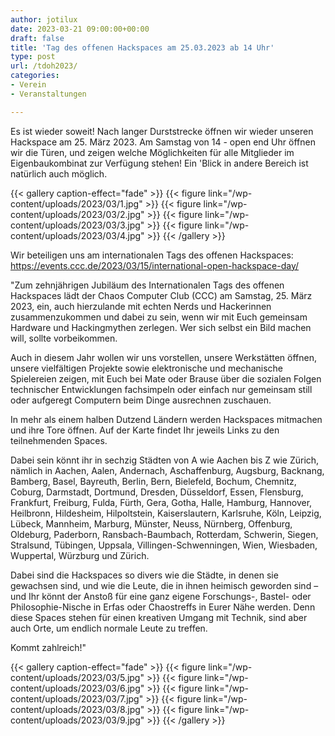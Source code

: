 ```yaml
---
author: jotilux
date: 2023-03-21 09:00:00+00:00
draft: false
title: 'Tag des offenen Hackspaces am 25.03.2023 ab 14 Uhr'
type: post
url: /tdoh2023/
categories:
- Verein
- Veranstaltungen

---
```


Es ist wieder soweit! Nach langer Durststrecke öffnen wir wieder unseren Hackspace am 25. März 2023. Am Samstag von 14 - open end Uhr öffnen wir die Türen, und zeigen welche Möglichkeiten 
für alle Mitglieder im Eigenbaukombinat zur Verfügung stehen! Ein 'Blick in andere Bereich ist natürlich auch möglich.

<!-- more -->

{{< gallery caption-effect="fade" >}}
{{< figure link="/wp-content/uploads/2023/03/1.jpg" >}}
{{< figure link="/wp-content/uploads/2023/03/2.jpg" >}}
{{< figure link="/wp-content/uploads/2023/03/3.jpg" >}}
{{< figure link="/wp-content/uploads/2023/03/4.jpg" >}}
{{< /gallery >}}


Wir beteiligen uns am internationalen Tags des offenen Hackspaces: https://events.ccc.de/2023/03/15/international-open-hackspace-day/

"Zum zehnjährigen Jubiläum des Internationalen Tags des offenen Hackspaces lädt der Chaos Computer Club (CCC) am Samstag, 25. März 2023, ein, auch hierzulande mit echten Nerds und Hackerinnen zusammenzukommen und dabei zu sein, wenn wir mit Euch gemeinsam Hardware und Hackingmythen zerlegen. Wer sich selbst ein Bild machen will, sollte vorbeikommen.

Auch in diesem Jahr wollen wir uns vorstellen, unsere Werkstätten öffnen, unsere vielfältigen Projekte sowie elektronische und mechanische Spielereien zeigen, mit Euch bei Mate oder Brause über die sozialen Folgen technischer Entwicklungen fachsimpeln oder einfach nur gemeinsam still oder aufgeregt Computern beim Dinge ausrechnen zuschauen.

In mehr als einem halben Dutzend Ländern werden Hackspaces mitmachen und ihre Tore öffnen. Auf der Karte findet Ihr jeweils Links zu den teilnehmenden Spaces.

Dabei sein könnt ihr in sechzig Städten von A wie Aachen bis Z wie Zürich, nämlich in Aachen, Aalen, Andernach, Aschaffenburg, Augsburg, Backnang, Bamberg, Basel, Bayreuth, Berlin, Bern, Bielefeld, Bochum, Chemnitz, Coburg, Darmstadt, Dortmund, Dresden, Düsseldorf, Essen, Flensburg, Frankfurt, Freiburg, Fulda, Fürth, Gera, Gotha, Halle, Hamburg, Hannover, Heilbronn, Hildesheim, Hilpoltstein, Kaiserslautern, Karlsruhe, Köln, Leipzig, Lübeck, Mannheim, Marburg, Münster, Neuss, Nürnberg, Offenburg, Oldeburg, Paderborn, Ransbach-Baumbach, Rotterdam, Schwerin, Siegen, Stralsund, Tübingen, Uppsala, Villingen-Schwenningen, Wien, Wiesbaden, Wuppertal, Würzburg und Zürich.

Dabei sind die Hackspaces so divers wie die Städte, in denen sie gewachsen sind, und wie die Leute, die in ihnen heimisch geworden sind – und Ihr könnt der Anstoß für eine ganz eigene Forschungs-, Bastel- oder Philosophie-Nische in Erfas oder Chaostreffs in Eurer Nähe werden. Denn diese Spaces stehen für einen kreativen Umgang mit Technik, sind aber auch Orte, um endlich normale Leute zu treffen.

Kommt zahlreich!"


{{< gallery caption-effect="fade" >}}
{{< figure link="/wp-content/uploads/2023/03/5.jpg" >}}
{{< figure link="/wp-content/uploads/2023/03/6.jpg" >}}
{{< figure link="/wp-content/uploads/2023/03/7.jpg" >}}
{{< figure link="/wp-content/uploads/2023/03/8.jpg" >}}
{{< figure link="/wp-content/uploads/2023/03/9.jpg" >}}
{{< /gallery >}}
